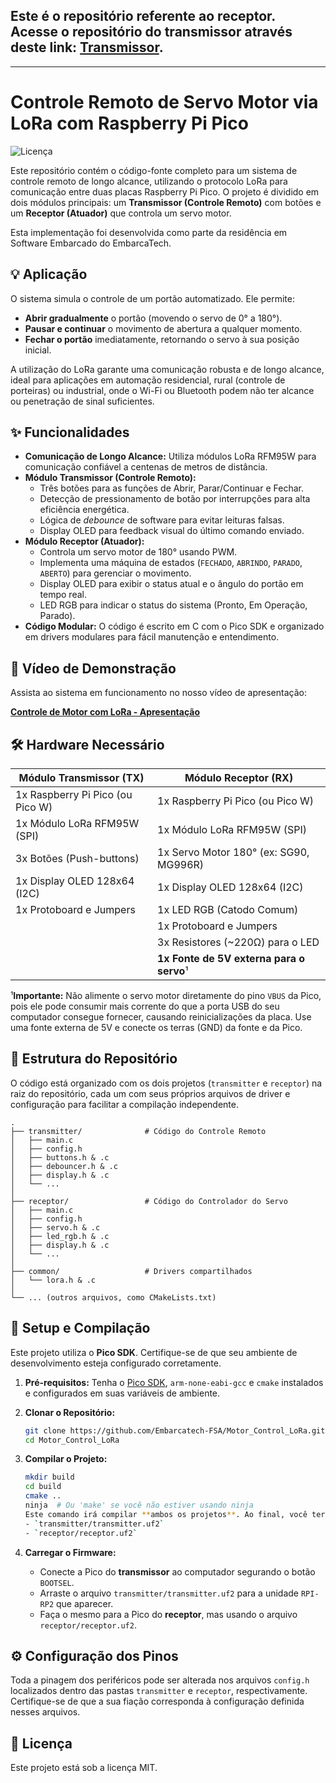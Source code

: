 ## Este é o repositório referente ao receptor. Acesse o repositório do transmissor através deste link: [Transmissor](https://github.com/Embarcatech-FSA/Servo_Control_LoRa_Tx.git).
---

# Controle Remoto de Servo Motor via LoRa com Raspberry Pi Pico

![Licença](https://img.shields.io/badge/license-MIT-blue.svg)

Este repositório contém o código-fonte completo para um sistema de controle remoto de longo alcance, utilizando o protocolo LoRa para comunicação entre duas placas Raspberry Pi Pico. O projeto é dividido em dois módulos principais: um **Transmissor (Controle Remoto)** com botões e um **Receptor (Atuador)** que controla um servo motor.

Esta implementação foi desenvolvida como parte da residência em Software Embarcado do EmbarcaTech.

## 💡 Aplicação

O sistema simula o controle de um portão automatizado. Ele permite:
-   **Abrir gradualmente** o portão (movendo o servo de 0° a 180°).
-   **Pausar e continuar** o movimento de abertura a qualquer momento.
-   **Fechar o portão** imediatamente, retornando o servo à sua posição inicial.

A utilização do LoRa garante uma comunicação robusta e de longo alcance, ideal para aplicações em automação residencial, rural (controle de porteiras) ou industrial, onde o Wi-Fi ou Bluetooth podem não ter alcance ou penetração de sinal suficientes.

## ✨ Funcionalidades

-   **Comunicação de Longo Alcance:** Utiliza módulos LoRa RFM95W para comunicação confiável a centenas de metros de distância.
-   **Módulo Transmissor (Controle Remoto):**
    -   Três botões para as funções de Abrir, Parar/Continuar e Fechar.
    -   Detecção de pressionamento de botão por interrupções para alta eficiência energética.
    -   Lógica de *debounce* de software para evitar leituras falsas.
    -   Display OLED para feedback visual do último comando enviado.
-   **Módulo Receptor (Atuador):**
    -   Controla um servo motor de 180° usando PWM.
    -   Implementa uma máquina de estados (`FECHADO`, `ABRINDO`, `PARADO`, `ABERTO`) para gerenciar o movimento.
    -   Display OLED para exibir o status atual e o ângulo do portão em tempo real.
    -   LED RGB para indicar o status do sistema (Pronto, Em Operação, Parado).
-   **Código Modular:** O código é escrito em C com o Pico SDK e organizado em drivers modulares para fácil manutenção e entendimento.

## 🎥 Vídeo de Demonstração

Assista ao sistema em funcionamento no nosso vídeo de apresentação:

**[Controle de Motor com LoRa - Apresentação](https://youtu.be/dPm-mPDBAAs)**

## 🛠️ Hardware Necessário

| Módulo Transmissor (TX)             | Módulo Receptor (RX)                 |
| ------------------------------------- | -------------------------------------- |
| 1x Raspberry Pi Pico (ou Pico W)      | 1x Raspberry Pi Pico (ou Pico W)       |
| 1x Módulo LoRa RFM95W (SPI)           | 1x Módulo LoRa RFM95W (SPI)            |
| 3x Botões (Push-buttons)              | 1x Servo Motor 180° (ex: SG90, MG996R) |
| 1x Display OLED 128x64 (I2C)          | 1x Display OLED 128x64 (I2C)           |
| 1x Protoboard e Jumpers               | 1x LED RGB (Catodo Comum)              |
|                                       | 1x Protoboard e Jumpers                |
|                                       | 3x Resistores (~220Ω) para o LED       |
|                                       | **1x Fonte de 5V externa para o servo**¹ |

¹**Importante:** Não alimente o servo motor diretamente do pino `VBUS` da Pico, pois ele pode consumir mais corrente do que a porta USB do seu computador consegue fornecer, causando reinicializações da placa. Use uma fonte externa de 5V e conecte os terras (GND) da fonte e da Pico.

## 📁 Estrutura do Repositório

O código está organizado com os dois projetos (`transmitter` e `receptor`) na raiz do repositório, cada um com seus próprios arquivos de driver e configuração para facilitar a compilação independente.


```
.
├── transmitter/              # Código do Controle Remoto
│   ├── main.c
│   ├── config.h
│   ├── buttons.h & .c
│   ├── debouncer.h & .c
│   ├── display.h & .c
│   └── ...
│
├── receptor/                 # Código do Controlador do Servo
│   ├── main.c
│   ├── config.h
│   ├── servo.h & .c
│   ├── led_rgb.h & .c
│   ├── display.h & .c
│   └── ...
│
├── common/                   # Drivers compartilhados
│   └── lora.h & .c
│
└── ... (outros arquivos, como CMakeLists.txt)
```

## 🚀 Setup e Compilação

Este projeto utiliza o **Pico SDK**. Certifique-se de que seu ambiente de desenvolvimento esteja configurado corretamente.

1. **Pré-requisitos:** Tenha o [Pico SDK](https://github.com/raspberrypi/pico-sdk), `arm-none-eabi-gcc` e `cmake` instalados e configurados em suas variáveis de ambiente.
2. **Clonar o Repositório:**

   ```bash
   git clone https://github.com/Embarcatech-FSA/Motor_Control_LoRa.git
   cd Motor_Control_LoRa
   ```
3. **Compilar o Projeto:**

   ```bash
   mkdir build
   cd build
   cmake ..
   ninja  # Ou 'make' se você não estiver usando ninja
   Este comando irá compilar **ambos os projetos**. Ao final, você terá dois arquivos na pasta `build`:
   - `transmitter/transmitter.uf2`
   - `receptor/receptor.uf2`
   ```
4. **Carregar o Firmware:**

   - Conecte a Pico do **transmissor** ao computador segurando o botão `BOOTSEL`.
   - Arraste o arquivo `transmitter/transmitter.uf2` para a unidade `RPI-RP2` que aparecer.
   - Faça o mesmo para a Pico do **receptor**, mas usando o arquivo `receptor/receptor.uf2`.

## ⚙️ Configuração dos Pinos

Toda a pinagem dos periféricos pode ser alterada nos arquivos `config.h` localizados dentro das pastas `transmitter` e `receptor`, respectivamente. Certifique-se de que a sua fiação corresponda à configuração definida nesses arquivos.

## 📜 Licença

Este projeto está sob a licença MIT.
